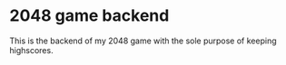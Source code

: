# 2048 game backend

This is the backend of my 2048 game with the sole purpose of keeping highscores.